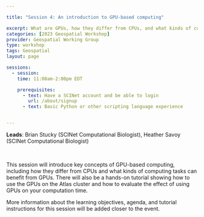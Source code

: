 ```yaml
---

title: "Session 4: An introduction to GPU-based computing"

excerpt: What are GPUs, how they differ from CPUs, and what kinds of computing tasks can benefit from GPUs
categories: [2023 Geospatial Workshop]  
provider: Geospatial Working Group
type: workshop
tags: Geospatial
layout: page

sessions:
  - session: 
    time: 11:00am-2:00pm EDT

    prerequisites:
      - text: Have a SCINet account and be able to login 
        url: /about/signup
      - text: Basic Python or other scripting language experience


---
```


**Leads**: Brian Stucky (SCINet Computational Biologist), Heather Savoy (SCINet Computational Biologist)

<br>

This session will introduce key concepts of GPU-based computing, including how they differ from CPUs and what kinds of computing tasks can benefit from GPUs. There will also be a hands-on tutorial showing how to use the GPUs on the Atlas cluster and how to evaluate the effect of using GPUs on your computation time. 

More information about the learning objectives, agenda, and tutorial instructions for this session will be added closer to the event. 
<br>

